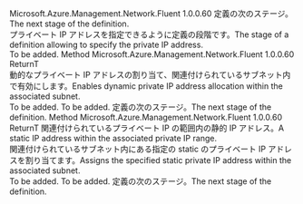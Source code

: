 <Type Name="IWithPrivateIPAddress&lt;ReturnT&gt;" FullName="Microsoft.Azure.Management.Network.Fluent.HasPrivateIPAddress.UpdateDefinition.IWithPrivateIPAddress&lt;ReturnT&gt;">
  <TypeSignature Language="C#" Value="public interface IWithPrivateIPAddress&lt;ReturnT&gt;" />
  <TypeSignature Language="ILAsm" Value=".class public interface auto ansi abstract IWithPrivateIPAddress`1&lt;ReturnT&gt;" />
  <TypeSignature Language="DocId" Value="T:Microsoft.Azure.Management.Network.Fluent.HasPrivateIPAddress.UpdateDefinition.IWithPrivateIPAddress`1" />
  <TypeSignature Language="VB.NET" Value="Public Interface IWithPrivateIPAddress(Of ReturnT)" />
  <TypeSignature Language="F#" Value="type IWithPrivateIPAddress&lt;'ReturnT&gt; = interface" />
  <AssemblyInfo>
    <AssemblyName>Microsoft.Azure.Management.Network.Fluent</AssemblyName>
    <AssemblyVersion>1.0.0.60</AssemblyVersion>
  </AssemblyInfo>
  <TypeParameters>
    <TypeParameter Name="ReturnT" />
  </TypeParameters>
  <Interfaces />
  <Docs>
    <typeparam name="ReturnT"><span data-ttu-id="a7e09-101">定義の次のステージ。</span><span class="sxs-lookup"><span data-stu-id="a7e09-101">The next stage of the definition.</span></span></typeparam>
    <summary>
            <span data-ttu-id="a7e09-102">プライベート IP アドレスを指定できるように定義の段階です。</span><span class="sxs-lookup"><span data-stu-id="a7e09-102">The stage of a definition allowing to specify the private IP address.</span></span>
            </summary>
    <remarks>To be added.</remarks>
  </Docs>
  <Members>
    <Member MemberName="WithPrivateIPAddressDynamic">
      <MemberSignature Language="C#" Value="public ReturnT WithPrivateIPAddressDynamic ();" />
      <MemberSignature Language="ILAsm" Value=".method public hidebysig newslot virtual instance !ReturnT WithPrivateIPAddressDynamic() cil managed" />
      <MemberSignature Language="DocId" Value="M:Microsoft.Azure.Management.Network.Fluent.HasPrivateIPAddress.UpdateDefinition.IWithPrivateIPAddress`1.WithPrivateIPAddressDynamic" />
      <MemberSignature Language="VB.NET" Value="Public Function WithPrivateIPAddressDynamic () As ReturnT" />
      <MemberSignature Language="F#" Value="abstract member WithPrivateIPAddressDynamic : unit -&gt; 'ReturnT" Usage="iWithPrivateIPAddress.WithPrivateIPAddressDynamic " />
      <MemberType>Method</MemberType>
      <AssemblyInfo>
        <AssemblyName>Microsoft.Azure.Management.Network.Fluent</AssemblyName>
        <AssemblyVersion>1.0.0.60</AssemblyVersion>
      </AssemblyInfo>
      <ReturnValue>
        <ReturnType>ReturnT</ReturnType>
      </ReturnValue>
      <Parameters />
      <Docs>
        <summary>
            <span data-ttu-id="a7e09-103">動的なプライベート IP アドレスの割り当て、関連付けられているサブネット内で有効にします。</span><span class="sxs-lookup"><span data-stu-id="a7e09-103">Enables dynamic private IP address allocation within the associated subnet.</span></span>
            </summary>
        <returns>To be added.</returns>
        <remarks>To be added.</remarks>
        <return><span data-ttu-id="a7e09-104">定義の次のステージ。</span><span class="sxs-lookup"><span data-stu-id="a7e09-104">The next stage of the definition.</span></span></return>
      </Docs>
    </Member>
    <Member MemberName="WithPrivateIPAddressStatic">
      <MemberSignature Language="C#" Value="public ReturnT WithPrivateIPAddressStatic (string ipAddress);" />
      <MemberSignature Language="ILAsm" Value=".method public hidebysig newslot virtual instance !ReturnT WithPrivateIPAddressStatic(string ipAddress) cil managed" />
      <MemberSignature Language="DocId" Value="M:Microsoft.Azure.Management.Network.Fluent.HasPrivateIPAddress.UpdateDefinition.IWithPrivateIPAddress`1.WithPrivateIPAddressStatic(System.String)" />
      <MemberSignature Language="VB.NET" Value="Public Function WithPrivateIPAddressStatic (ipAddress As String) As ReturnT" />
      <MemberSignature Language="F#" Value="abstract member WithPrivateIPAddressStatic : string -&gt; 'ReturnT" Usage="iWithPrivateIPAddress.WithPrivateIPAddressStatic ipAddress" />
      <MemberType>Method</MemberType>
      <AssemblyInfo>
        <AssemblyName>Microsoft.Azure.Management.Network.Fluent</AssemblyName>
        <AssemblyVersion>1.0.0.60</AssemblyVersion>
      </AssemblyInfo>
      <ReturnValue>
        <ReturnType>ReturnT</ReturnType>
      </ReturnValue>
      <Parameters>
        <Parameter Name="ipAddress" Type="System.String" />
      </Parameters>
      <Docs>
        <param name="ipAddress"><span data-ttu-id="a7e09-105">関連付けられているプライベート IP の範囲内の静的 IP アドレス。</span><span class="sxs-lookup"><span data-stu-id="a7e09-105">A static IP address within the associated private IP range.</span></span></param>
        <summary>
            <span data-ttu-id="a7e09-106">関連付けられているサブネット内にある指定の static のプライベート IP アドレスを割り当てます。</span><span class="sxs-lookup"><span data-stu-id="a7e09-106">Assigns the specified static private IP address within the associated subnet.</span></span>
            </summary>
        <returns>To be added.</returns>
        <remarks>To be added.</remarks>
        <return><span data-ttu-id="a7e09-107">定義の次のステージ。</span><span class="sxs-lookup"><span data-stu-id="a7e09-107">The next stage of the definition.</span></span></return>
      </Docs>
    </Member>
  </Members>
</Type>